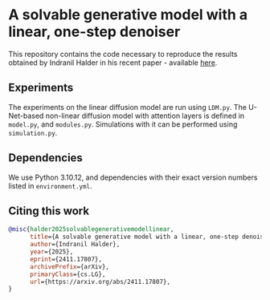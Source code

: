# **A solvable generative model with a linear, one-step denoiser**
This repository contains the code necessary to reproduce the results obtained by Indranil Halder in his recent paper - available [here](https://arxiv.org/pdf/2411.17807). 

## Experiments

The experiments on the linear diffusion model are run using `LDM.py`. The U-Net-based non-linear diffusion model with attention layers is defined in `model.py`, and `modules.py`. Simulations with it can be performed using `simulation.py`.

## Dependencies

We use Python 3.10.12, and dependencies with their exact
version numbers listed in `environment.yml`.

## Citing this work

```bibtex
@misc{halder2025solvablegenerativemodellinear,
      title={A solvable generative model with a linear, one-step denoiser}, 
      author={Indranil Halder},
      year={2025},
      eprint={2411.17807},
      archivePrefix={arXiv},
      primaryClass={cs.LG},
      url={https://arxiv.org/abs/2411.17807}, 
}
```
